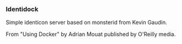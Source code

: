 ### Identidock

Simple identicon server based on monsterid from Kevin Gaudin.

From "Using Docker" by Adrian Mouat published by O'Reilly media.